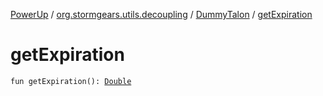 [PowerUp](../../index.md) / [org.stormgears.utils.decoupling](../index.md) / [DummyTalon](index.md) / [getExpiration](./get-expiration.md)

# getExpiration

`fun getExpiration(): `[`Double`](https://kotlinlang.org/api/latest/jvm/stdlib/kotlin/-double/index.html)